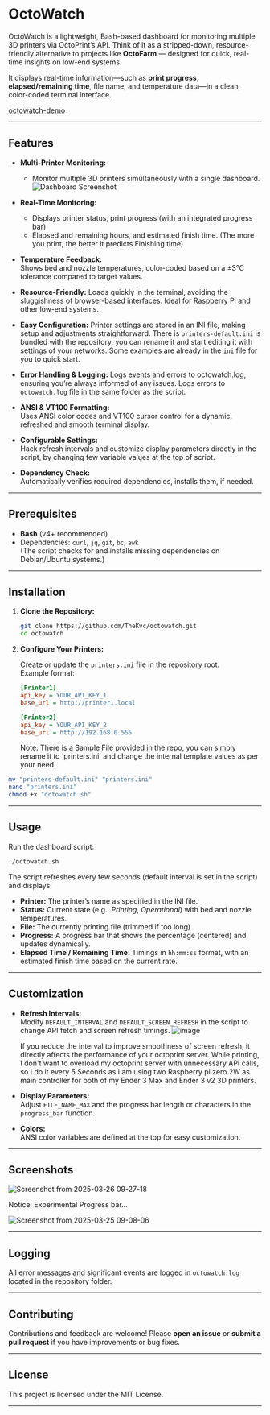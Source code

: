 # OctoWatch

OctoWatch is a lightweight, Bash-based dashboard for monitoring multiple 3D printers via OctoPrint’s API. Think of it as a stripped-down, resource-friendly alternative to projects like **OctoFarm** — designed for quick, real-time insights on low-end systems.

It displays real-time information—such as **print progress**, **elapsed/remaining time**, file name, and temperature data—in a clean, color-coded terminal interface.

[octowatch-demo](https://github.com/user-attachments/assets/f581abbe-ed32-4a55-901b-e1e54059282a)

---

## Features

- **Multi-Printer Monitoring:**
  - Monitor multiple 3D printers simultaneously with a single dashboard.
    ![Dashboard Screenshot](https://github.com/user-attachments/assets/7fa24bea-467f-415f-94b8-a197bb728918)

- **Real-Time Monitoring:**  
  - Displays printer status, print progress (with an integrated progress bar)
  - Elapsed and remaining hours, and estimated finish time. (The more you print, the better it predicts Finishing time)
- **Temperature Feedback:**  
  Shows bed and nozzle temperatures, color-coded based on a ±3°C tolerance compared to target values.
- **Resource-Friendly:**
  Loads quickly in the terminal, avoiding the sluggishness of browser-based interfaces. Ideal for Raspberry Pi and other low-end systems.
- **Easy Configuration:**
  Printer settings are stored in an INI file, making setup and adjustments straightforward. There is `printers-default.ini` is bundled with the repository, you can rename it and start editing it with settings of your networks. Some examples are already in the `ini` file for you to quick start.
- **Error Handling & Logging:**
  Logs events and errors to octowatch.log, ensuring you’re always informed of any issues. Logs errors to `octowatch.log` file in the same folder as the script.
- **ANSI & VT100 Formatting:**  
  Uses ANSI color codes and VT100 cursor control for a dynamic, refreshed and smooth terminal display.
- **Configurable Settings:**  
  Hack refresh intervals and customize display parameters directly in the script, by changing few variable values at the top of script.
- **Dependency Check:**  
  Automatically verifies required dependencies, installs them, if needed.

---

## Prerequisites

- **Bash** (v4+ recommended)
- Dependencies: `curl`, `jq`, `git`, `bc`, `awk`  
  (The script checks for and installs missing dependencies on Debian/Ubuntu systems.)

---

## Installation

1. **Clone the Repository:**

   ```bash
   git clone https://github.com/TheKvc/octowatch.git
   cd octowatch
   ```

2. **Configure Your Printers:**

   Create or update the `printers.ini` file in the repository root.  
   Example format:
   ```ini
   [Printer1]
   api_key = YOUR_API_KEY_1
   base_url = http://printer1.local

   [Printer2]
   api_key = YOUR_API_KEY_2
   base_url = http://192.168.0.555
   ```
   Note: There is a Sample File provided in the repo, you can simply rename it to 'printers.ini' and change the internal template values as per your need.

   
  ```bash
  mv "printers-default.ini" "printers.ini"
  nano "printers.ini"
  chmod +x "octowatch.sh"
  ```

---

## Usage

Run the dashboard script:

```bash
./octowatch.sh
```

The script refreshes every few seconds (default interval is set in the script) and displays:

- **Printer:** The printer’s name as specified in the INI file.
- **Status:** Current state (e.g., *Printing*, *Operational*) with bed and nozzle temperatures.
- **File:** The currently printing file (trimmed if too long).
- **Progress:** A progress bar that shows the percentage (centered) and updates dynamically.
- **Elapsed Time / Remaining Time:** Timings in `hh:mm:ss` format, with an estimated finish time based on the current rate.

---

## Customization

- **Refresh Intervals:**  
  Modify `DEFAULT_INTERVAL` and `DEFAULT_SCREEN_REFRESH` in the script to change API fetch and screen refresh timings.
  ![image](https://github.com/user-attachments/assets/5288e327-49a4-4289-beae-50e050e3276c)

  If you reduce the interval to improve smoothness of screen refresh, it directly affects the performance of your octoprint server.
  While printing, I don't want to overload my octoprint server with unnecessary API calls, so I do it every 5 Seconds as i am using two Raspberry pi zero 2W as main controller for both of my Ender 3 Max and Ender 3 v2 3D printers.
  
- **Display Parameters:**  
  Adjust `FILE_NAME_MAX` and the progress bar length or characters in the `progress_bar` function.
- **Colors:**  
  ANSI color variables are defined at the top for easy customization.

---

## Screenshots

![Screenshot from 2025-03-26 09-27-18](https://github.com/user-attachments/assets/b0d7330e-ffbe-4951-a45f-5b17c5466e76)

Notice: Experimental Progress bar... 

![Screenshot from 2025-03-25 09-08-06](https://github.com/user-attachments/assets/83ac708e-15fb-48d9-9a18-1adbb43281a2)

---

## Logging

All error messages and significant events are logged in `octowatch.log` located in the repository folder.

---

## Contributing

Contributions and feedback are welcome! Please **open an issue** or **submit a pull request** if you have improvements or bug fixes.

---

## License

This project is licensed under the MIT License. 

---
